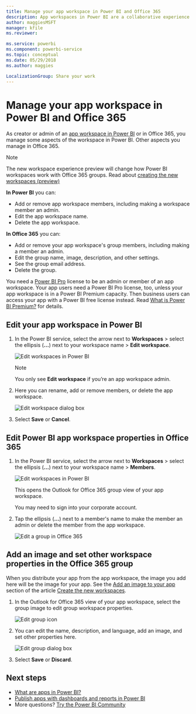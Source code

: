 ```yaml
---
title: Manage your app workspace in Power BI and Office 365
description: App workspaces in Power BI are a collaborative experience built on Office 365 groups. Manage your app workspaces in Power BI and also in Office 365.
author: maggiesMSFT
manager: kfile
ms.reviewer: 

ms.service: powerbi
ms.component: powerbi-service
ms.topic: conceptual
ms.date: 05/29/2018
ms.author: maggies

LocalizationGroup: Share your work
---
```

# Manage your app workspace in Power BI and Office 365
As creator or admin of an [app workspace in Power BI](service-install-use-apps.md) or in Office 365, you manage some aspects of the workspace in Power BI. Other aspects you manage in Office 365. 

> [!NOTE]
> The new workspace experience preview will change how Power BI workspaces work with Office 365 groups. Read about [creating the new workspaces (preview)](service-create-workspaces.md)

**In Power BI** you can:

* Add or remove app workspace members, including making a workspace member an admin.
* Edit the app workspace name.
* Delete the app workspace.

**In Office 365** you can:

* Add or remove your app workspace's group members, including making a member an admin.
* Edit the group name, image, description, and other settings.
* See the group email address.
* Delete the group.

You need a [Power BI Pro](service-free-vs-pro.md) license to be an admin or member of an app workspace. Your app users need a Power BI Pro license, too, unless your app workspace is in a Power BI Premium capacity. Then business users can access your app with a Power BI free license instead. Read [What is Power BI Premium?](service-premium.md) for details.

## Edit your app workspace in Power BI
1. In the Power BI service, select the arrow next to **Workspaces** > select the ellipsis (**…**) next to your workspace name > **Edit workspace**. 
   
   ![Edit workspaces in Power BI](media/service-manage-app-workspace-in-power-bi-and-office-365/power-bi-app-ellipsis.png)
   
   > [!NOTE]
   > You only see **Edit workspace** if you’re an app workspace admin.
   > 
   > 
2. Here you can rename, add or remove members, or delete the app workspace. 
   
   ![Edit workspace dialog box](media/service-manage-app-workspace-in-power-bi-and-office-365/power-bi-app-edit-workspace.png)
3. Select **Save** or **Cancel**.

## Edit Power BI app workspace properties in Office 365
1. In the Power BI service, select the arrow next to **Workspaces** > select the ellipsis (**…**) next to your workspace name > **Members**. 
   
   ![Edit workspaces in Power BI](media/service-manage-app-workspace-in-power-bi-and-office-365/power-bi-app-ellipsis.png)
   
   This opens the Outlook for Office 365 group view of your app workspace.
   
   You may need to sign into your corporate account.
2. Tap the ellipsis (**…**) next to a member's name to make the member an admin or delete the member from the app workspace. 
   
   ![Edit a group in Office 365](media/service-manage-app-workspace-in-power-bi-and-office-365/pbi_managegroupo365.png)

## Add an image and set other workspace properties in the Office 365 group
When you distribute your app from the app workspace, the image you add here will be the image for your app. See the [Add an image to your app](service-create-workspaces.md#add-an-image-to-your-office-365-app-workspace-optional) section of the article [Create the new workspaces](service-create-workspaces.md).

1. In the Outlook for Office 365 view of your app workspace, select the group image to edit group workspace properties.
   
   ![Edit group icon](media/service-manage-app-workspace-in-power-bi-and-office-365/pbi_editgroupo365.png)
2. You can edit the name, description, and language, add an image, and set other properties here.
   
   ![Edit group dialog box](media/service-manage-app-workspace-in-power-bi-and-office-365/pbi_editgrpo365dialog.png)
3. Select **Save** or **Discard**.

## Next steps
* [What are apps in Power BI?](service-install-use-apps.md)
* [Publish apps with dashboards and reports in Power BI](service-create-distribute-apps.md)
* More questions? [Try the Power BI Community](http://community.powerbi.com/)

